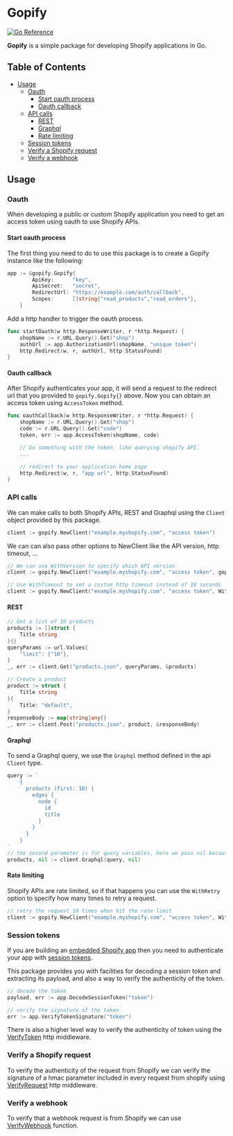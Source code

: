 # Gopify


[![Go Reference](https://pkg.go.dev/badge/github.com/oussama4/gopify.svg)](https://pkg.go.dev/github.com/oussama4/gopify)

**Gopify** is a simple package for developing Shopify applications in Go.


## Table of Contents

 - [Usage](#usage)
   - [Oauth](#oauth)
	 - [Start oauth process](#start-oauth-process)
	 - [Oauth callback](#oauth-callback)
   - [API calls](#api-calls)
	 - [REST](#rest)
	 - [Graphql](#graphql)
	 - [Rate limiting](#rate-limiting)
   - [Session tokens](#session-tokens)
   - [Verify a Shopify request](#verify-a-shopify-request)
   - [Verify a webhook](#verify-a-webhook)


## Usage
### Oauth
When developing a public or custom Shopify application you need to get an access token using oauth to use Shopify APIs.

#### Start oauth process
The first thing you need to do to use this package is to create a Gopify instance like the following:
```go
app := &gopify.Gopify{
		ApiKey:      "key",
		ApiSecret:   "secret",
		RedirectUrl: "https://example.com/auth/callback",
		Scopes:      []string{"read_products","read_orders"},
	}
```

Add a http handler to trigger the oauth process.

```go
func startOauth(w http.ResponseWriter, r *http.Request) {
    shopName := r.URL.Query().Get("shop")
    authUrl := app.AuthorizationUrl(shopName, "unique token")
    http.Redirect(w, r, authUrl, http.StatusFound)
}
```

#### Oauth callback
After Shopify authenticates your app, it will send a request to the redirect url that you provided to `gopify.Gopify{}` above. Now you can obtain an access token using `AccessToken` method.

```go
func oauthCallback(w http.ResponseWriter, r *http.Request) {
	shopName := r.URL.Query().Get("shop")
	code := r.URL.Query().Get("code")
	token, err := app.AccessToken(shopName, code)

	// Do something with the token, like querying shopify API.
	...

	// redirect to your application home page
	http.Redirect(w, r, "app url", http.StatusFound)
}
```


### API calls
We can make calls to both Shopify APIs, REST and Graphql using the `Client` object provided by this package.

```go
client := gopify.NewClient("example.myshopify.com", "access token")
```

We can can also pass other options to NewClient like the API version, http timeout, ...

```go
// We can use WithVersion to specify which API version
client := gopify.NewClient("example.myshopify.com", "access token", gopify.WithVersion("2022-04"))

// Use WithTimeout to set a custom http timeout instead of 10 seconds
client := gopify.NewClient("example.myshopify.com", "access token", WithTimeout(20))
```

#### REST
```go
// Get a list of 10 products
products := []struct {
	Title string
}{}
queryParams := url.Values{
	"limit": {"10"},
}
_, err := client.Get("products.json", queryParams, &products)

// Create a product
product := struct {
	Title string
}{
	Title: "default",
}
responseBody := map[string]any{}
_, err := client.Post("products.json", product, &responseBody)
```

#### Graphql
To send a Graphql query, we use the `Graphql` method defined in the api `Client` type.

```go
query := `
	{
      products (first: 10) {
        edges {
          node {
            id
            title
          }
        }
      }
    }
`
// the second parameter is for query variables, here we pass nil because we don't have any variables
products, nil := client.Graphql(query, nil)
```

#### Rate limiting
Shopify APIs are rate limited, so if that happens you can use the `WithRetry` option to specify how many times to retry a request.

```go
// retry the request 10 times when hit the rate limit
client := gopify.NewClient("example.myshopify.com", "access token", WithRetry(10))
```

### Session tokens
If you are building an [embedded Shopify app](https://shopify.dev/apps/getting-started/app-types#embedded-apps) then you need to authenticate your app with [session tokens](https://shopify.dev/apps/auth/session-tokens).

This package provides you with facilities for decoding a session token and extracting its payload, and also a way to verify the authenticity of the token.

```go
// decode the token 
payload, err := app.DecodeSessionToken("token")

// verify the signature of the token
err := app.VerifyTokenSignature("token")
```

There is also a higher level way to verify the authenticity of token using the [VerifyToken](https://pkg.go.dev/github.com/oussama4/gopify#Gopify.VerifyToken) http middleware.

### Verify a Shopify request
To verify the authenticity of the request from Shopify we can verify the signature of a hmac parameter included in every request from shopify using [VerifyRequest](https://pkg.go.dev/github.com/oussama4/gopify#Gopify.VerifyRequest) http middleware.

### Verify a webhook
To verify that a webhook request is from Shopify we can use [VerifyWebhook](https://pkg.go.dev/github.com/oussama4/gopify#Gopify.VerifyWebhook) function.
